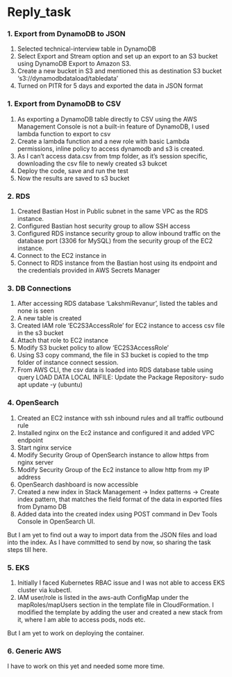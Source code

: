 # Reply_task

### 1. Export from DynamoDB to JSON

1.	Selected technical-interview table in DynamoDB
2.	Select Export and Stream option and set up an export to an S3 bucket using DynamoDB Export to Amazon S3.
3.	Create a new bucket in S3 and mentioned this as destination S3 bucket ‘s3://dynamodbdataload/tabledata’
4.	Turned on PITR for 5 days and exported the data in JSON format
### 1. Export from DynamoDB to CSV
	
1.	As exporting a DynamoDB table directly to CSV using the AWS Management Console is not a built-in feature of DynamoDB, I used lambda function to export to csv
2.	Create a lambda function and a new role with basic Lambda permissions, inline policy to access dynamodb and s3 is created.
3.	As I can’t access data.csv from tmp folder, as it’s session specific, downloading the csv file to newly created s3 bukcet 
4.	Deploy the code, save and run the test 
5.	Now the results are saved to s3 bucket 
### 2. RDS

1.	Created Bastian Host in Public subnet in the same VPC as the RDS instance. 
2.	Configured Bastian host security group to allow SSH access 
3.	Configured RDS instance security group to allow inbound traffic on the database port (3306 for MySQL) from the security group of the EC2 instance.
4.	Connect to the EC2 instance in 
5.	Connect to RDS instance from the Bastian host using its endpoint and the credentials provided in AWS Secrets Manager

### 3. DB Connections

1.	After accessing RDS database ‘LakshmiRevanur’, listed the tables and none is seen
2.	A new table is created
3.	Created IAM role ‘EC2S3AccessRole’ for EC2 instance to access csv file in the s3 bucket
4.	Attach that role to EC2 instance
5.	Modify S3 bucket policy to allow ‘EC2S3AccessRole’
6.	Using S3 copy command, the file in S3 bucket is copied to the tmp folder of instance connect session.
7.	From AWS CLI, the csv data is loaded into RDS database table using query LOAD DATA LOCAL INFILE: Update the Package Repository- sudo apt update -y (ubuntu)

### 4. OpenSearch

1.	Created an EC2 instance with ssh inbound rules and all traffic outbound rule
2.	Installed nginx on the Ec2 instance and configured it and added VPC endpoint
3.	Start nginx service 
4.	Modify Security Group of OpenSearch instance to allow https from nginx server
5.	Modify Security Group of the Ec2 instance to allow http from my IP address
6.	OpenSearch dashboard is now accessible
7.	Created a new index in Stack Management -> Index patterns -> Create index pattern, that matches the field format of the data in exported files from Dynamo DB
8.	Added data into the created index using POST command in Dev Tools Console in OpenSearch UI.

But I am yet to find out a way to import data from the JSON files and load into the index. As I have committed to send by now, so sharing the task steps till here. 


### 5. EKS

1. Initially I faced Kubernetes RBAC issue and I was not able to access EKS cluster via kubectl. 
2. IAM user/role is listed in the aws-auth ConfigMap under the mapRoles/mapUsers section in the template file in CloudFormation. I modified the template by adding the user and created a new stack from it, where I am able to access pods, nods etc.

But I am yet to work on deploying the container. 

### 6. Generic AWS
I have to work on this yet and needed some more time. 











